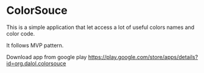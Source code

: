 # ColorSouce
This is a simple application that let access a lot of useful colors names and color code.

It follows MVP pattern.

Download app from google play https://play.google.com/store/apps/details?id=org.dalol.colorsouce
